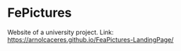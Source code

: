 # FePictures
Website of a university project.
Link: https://arnolcaceres.github.io/FeaPictures-LandingPage/

